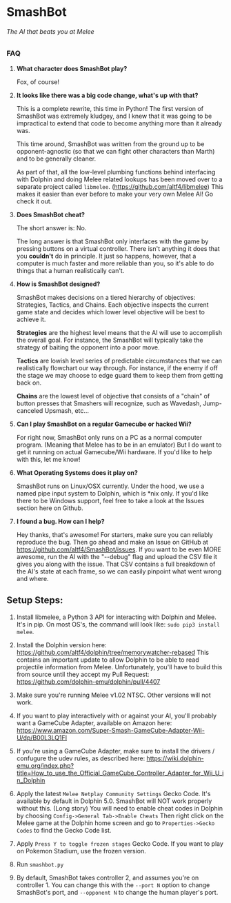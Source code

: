 # SmashBot
###### The AI that beats you at Melee

### FAQ

1. **What character does SmashBot play?**

    Fox, of course!

2. **It looks like there was a big code change, what's up with that?**

    This is a complete rewrite, this time in Python! The first version of SmashBot was extremely kludgey, and I knew that it was going to be impractical to extend that code to become anything more than it already was.

    This time around, SmashBot was written from the ground up to be opponent-agnostic (so that we can fight other characters than Marth) and to be generally cleaner.

    As part of that, all the low-level plumbing functions behind interfacing with Dolphin and doing Melee related lookups has been moved over to a separate project called `libmelee`. (https://github.com/altf4/libmelee) This makes it easier than ever before to make your very own Melee AI! Go check it out.

3. **Does SmashBot cheat?**

    The short answer is: No.

    The long answer is that SmashBot only interfaces with the game by pressing buttons on a virtual controller. There isn't anything it does that you **couldn't** do in principle. It just so happens, however, that a computer is much faster and more reliable than you, so it's able to do things that a human realistically can't.

4. **How is SmashBot designed?**

    SmashBot makes decisions on a tiered hierarchy of objectives: Strategies, Tactics, and Chains. Each objective inspects the current game state and decides which lower level objective will be best to achieve it.

    **Strategies** are the highest level means that the AI will use to accomplish the overall goal. For instance, the SmashBot will typically take the strategy of baiting the opponent into a poor move.

    **Tactics** are lowish level series of predictable circumstances that we can realistically flowchart our way through. For instance, if the enemy if off the stage we may choose to edge guard them to keep them from getting back on.

    **Chains** are the lowest level of objective that consists of a "chain" of button presses that Smashers will recognize, such as Wavedash, Jump-canceled Upsmash, etc...

5. **Can I play SmashBot on a regular Gamecube or hacked Wii?**

    For right now, SmashBot only runs on a PC as a normal computer program. (Meaning that Melee has to be in an emulator) But I do want to get it running on actual Gamecube/Wii hardware. If you'd like to help with this, let me know!

6. **What Operating Systems does it play on?**

    SmashBot runs on Linux/OSX currently. Under the hood, we use a named pipe input system to Dolphin, which is *nix only. If you'd like there to be Windows support, feel free to take a look at the Issues section here on Github.

7. **I found a bug. How can I help?**

    Hey thanks, that's awesome! For starters, make sure you can reliably reproduce the bug. Then go ahead and make an Issue on GitHub at https://github.com/altf4/SmashBot/issues. If you want to be even MORE awesome, run the AI with the "--debug" flag and upload the CSV file it gives you along with the issue. That CSV contains a full breakdown of the AI's state at each frame, so we can easily pinpoint what went wrong and where.


## Setup Steps:

1. Install libmelee, a Python 3 API for interacting with Dolphin and Melee. It's in pip. On most OS's, the command will look like:
`sudo pip3 install melee`.

2. Install the Dolphin version here:
https://github.com/altf4/dolphin/tree/memorywatcher-rebased
This contains an important update to allow Dolphin to be able to read projectile information from Melee. Unfortunately, you'll have to build this from source until they accept my Pull Request:
https://github.com/dolphin-emu/dolphin/pull/4407

3. Make sure you're running Melee v1.02 NTSC. Other versions will not work.

4. If you want to play interactively with or against your AI, you'll probably want a GameCube Adapter, available on Amazon here: https://www.amazon.com/Super-Smash-GameCube-Adapter-Wii-U/dp/B00L3LQ1FI

5. If you're using a GameCube Adapter, make sure to install the drivers / confugure the udev rules, as described here:
https://wiki.dolphin-emu.org/index.php?title=How_to_use_the_Official_GameCube_Controller_Adapter_for_Wii_U_in_Dolphin

6. Apply the latest `Melee Netplay Community Settings` Gecko Code. It's available by default in Dolphin 5.0. SmashBot will NOT work properly without this. (Long story) You will need to enable cheat codes in Dolphin by choosing `Config->General Tab->Enable Cheats` Then right click on the Melee game at the Dolphin home screen and go to `Properties->Gecko Codes` to find the Gecko Code list.

7. Apply `Press Y to toggle frozen stages` Gecko Code. If you want to play on Pokemon Stadium, use the frozen version.

8. Run `smashbot.py`

9. By default, SmashBot takes controller 2, and assumes you're on controller 1. You can change this with the `--port N`  option to change SmashBot's port, and `--opponent N` to change the human player's port.
